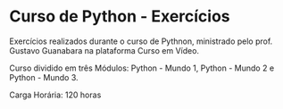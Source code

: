 # Curso de Python - Exercícios

Exercícios realizados durante o curso de Pythnon, ministrado pelo prof. Gustavo Guanabara 
na plataforma Curso em Vídeo.

Curso dividido em três Módulos: Python - Mundo 1, Python - Mundo 2 e Python - Mundo 3.

Carga Horária: 120 horas
